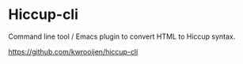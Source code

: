 # Hiccup-cli

Command line tool / Emacs plugin to convert HTML to Hiccup syntax.

https://github.com/kwrooijen/hiccup-cli